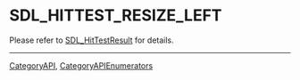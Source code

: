 # SDL_HITTEST_RESIZE_LEFT

Please refer to [SDL_HitTestResult](SDL_HitTestResult) for details.

----
[CategoryAPI](CategoryAPI), [CategoryAPIEnumerators](CategoryAPIEnumerators)

